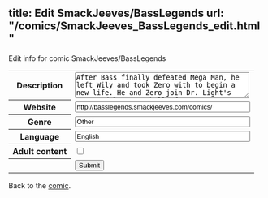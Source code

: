 title: Edit SmackJeeves/BassLegends
url: "/comics/SmackJeeves_BassLegends_edit.html"
---
Edit info for comic SmackJeeves/BassLegends

<form name="comic" action="http://gaepostmail.appspot.com/comic/" method="post">
<table class="comicinfo">
<tr>
<th>Description</th><td><textarea name="description" cols="40" rows="3">After Bass finally defeated Mega Man, he left Wily and took Zero with to begin a new life. He and Zero join Dr. Light's crew and have one hell of a crazy adventure. Note: This comic is PG-13 and contains strong language, violence, and may contain SC (Sexual Content). Viewer Discretion advised.</textarea></td>
</tr>
<tr>
<th>Website</th><td><input type="text" name="url" value="http://basslegends.smackjeeves.com/comics/" size="40"/></td>
</tr>
<tr>
<th>Genre</th><td><input type="text" name="genre" value="Other" size="40"/></td>
</tr>
<tr>
<th>Language</th><td><input type="text" name="language" value="English" size="40"/></td>
</tr>
<tr>
<th>Adult content</th><td><input type="checkbox" name="adult" value="adult" /></td>
</tr>
<tr>
<th></th><td>
<input type="hidden" name="comic" value="SmackJeeves_BassLegends" />
<input type="submit" name="submit" value="Submit" />
</td>
</tr>
</table>
</form>

Back to the [comic](SmackJeeves_BassLegends.html).
